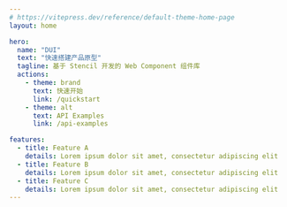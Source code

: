 ```yaml
---
# https://vitepress.dev/reference/default-theme-home-page
layout: home

hero:
  name: "DUI"
  text: "快速搭建产品原型"
  tagline: 基于 Stencil 开发的 Web Component 组件库
  actions:
    - theme: brand
      text: 快速开始
      link: /quickstart
    - theme: alt
      text: API Examples
      link: /api-examples

features:
  - title: Feature A
    details: Lorem ipsum dolor sit amet, consectetur adipiscing elit
  - title: Feature B
    details: Lorem ipsum dolor sit amet, consectetur adipiscing elit
  - title: Feature C
    details: Lorem ipsum dolor sit amet, consectetur adipiscing elit
---
```

